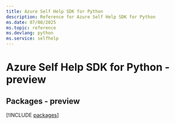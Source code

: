 ```yaml
---
title: Azure Self Help SDK for Python
description: Reference for Azure Self Help SDK for Python
ms.date: 07/08/2025
ms.topic: reference
ms.devlang: python
ms.service: selfhelp
---
```

# Azure Self Help SDK for Python - preview
## Packages - preview
[!INCLUDE [packages](self-help-index.md)]